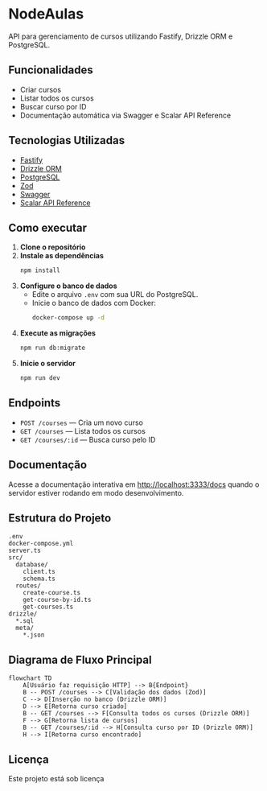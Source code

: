 # NodeAulas

API para gerenciamento de cursos utilizando Fastify, Drizzle ORM e PostgreSQL.

## Funcionalidades

- Criar cursos
- Listar todos os cursos
- Buscar curso por ID
- Documentação automática via Swagger e Scalar API Reference

## Tecnologias Utilizadas

- [Fastify](https://www.fastify.io/)
- [Drizzle ORM](https://orm.drizzle.team/)
- [PostgreSQL](https://www.postgresql.org/)
- [Zod](https://zod.dev/)
- [Swagger](https://swagger.io/)
- [Scalar API Reference](https://github.com/scalar/scalar)

## Como executar

1. **Clone o repositório**
2. **Instale as dependências**
   ```sh
   npm install
   ```
3. **Configure o banco de dados**
   - Edite o arquivo `.env` com sua URL do PostgreSQL.
   - Inicie o banco de dados com Docker:
     ```sh
     docker-compose up -d
     ```
4. **Execute as migrações**
   ```sh
   npm run db:migrate
   ```
5. **Inicie o servidor**
   ```sh
   npm run dev
   ```

## Endpoints

- `POST /courses` — Cria um novo curso
- `GET /courses` — Lista todos os cursos
- `GET /courses/:id` — Busca curso pelo ID

## Documentação

Acesse a documentação interativa em [http://localhost:3333/docs](http://localhost:3333/docs) quando o servidor estiver rodando em modo desenvolvimento.

## Estrutura do Projeto

```
.env
docker-compose.yml
server.ts
src/
  database/
    client.ts
    schema.ts
  routes/
    create-course.ts
    get-course-by-id.ts
    get-courses.ts
drizzle/
  *.sql
  meta/
    *.json
```

## Diagrama de Fluxo Principal

```mermaid
flowchart TD
    A[Usuário faz requisição HTTP] --> B{Endpoint}
    B -- POST /courses --> C[Validação dos dados (Zod)]
    C --> D[Inserção no banco (Drizzle ORM)]
    D --> E[Retorna curso criado]
    B -- GET /courses --> F[Consulta todos os cursos (Drizzle ORM)]
    F --> G[Retorna lista de cursos]
    B -- GET /courses/:id --> H[Consulta curso por ID (Drizzle ORM)]
    H --> I[Retorna curso encontrado]
```

## Licença

Este projeto está sob licença
